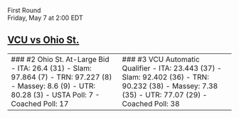 First Round  
Friday, May 7 at 2:00 EDT
## [VCU vs Ohio St.](https://www.ncaa.com/game/5833396) 

<table><tr><td>  
### #2 Ohio St.  
At-Large Bid  
- ITA: 26.4 (31)  
- Slam: 97.864 (7)  
- TRN: 97.227 (8)  
- Massey: 8.6 (9)  
- UTR: 80.28 (3)  
- USTA Poll: 7  
- Coached Poll: 17  
</td><td>  
### #3 VCU  
Automatic Qualifier  
- ITA: 23.443 (37)  
- Slam: 92.402 (36)  
- TRN: 90.232 (38)  
- Massey: 7.38 (35)  
- UTR: 77.07 (29)  
- Coached Poll: 38  
</td></tr></table>  